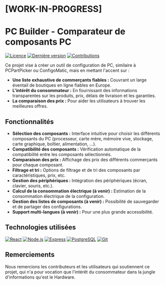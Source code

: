 # [WORK-IN-PROGRESS]
# PC Builder - Comparateur de composants PC

[![Licence](https://img.shields.io/badge/License-MIT-yellow.svg)](https://opensource.org/licenses/MIT)
[![Dernière version](https://img.shields.io/github/v/release/VotreNomUtilisateur/NomDuProjet)](https://github.com/VotreNomUtilisateur/NomDuProjet/releases)
[![Contributions](https://img.shields.io/github/contributors/VotreNomUtilisateur/NomDuProjet)](https://github.com/VotreNomUtilisateur/NomDuProjet/graphs/contributors)


Ce projet vise à créer un outil de configuration de PC, similaire à PCPartPicker ou ConfigoMatic, mais en mettant l'accent sur :

*   **Une liste exhaustive de commerçants fiables :** Couvrant un large éventail de boutiques en ligne fiables en Europe.
*   **L'intérêt du consommateur :** En fournissant des informations transparentes sur les produits, prix, délais de livraison et les garanties.
*   **La comparaison des prix :** Pour aider les utilisateurs à trouver les meilleures offres.


## Fonctionnalités

*   **Sélection des composants :** Interface intuitive pour choisir les différents composants du PC (processeur, carte mère, mémoire vive, stockage, carte graphique, boîtier, alimentation, ...).
*   **Compatibilité des composants :** Vérification automatique de la compatibilité entre les composants sélectionnés.
*   **Comparaison des prix :** Affichage des prix des différents commerçants pour chaque composant.
*   **Filtrage et tri :** Options de filtrage et de tri des composants par caractéristiques, prix, etc.
*   **Gestion des périphériques :** Intégration des périphériques (écran, clavier, souris, etc.).
*   **Calcul de la consommation électrique  (à venir) :** Estimation de la consommation électrique de la configuration.
*   **Gestion des listes de composants  (à venir) :** Possibilité de sauvegarder et de partager des configurations.
*   **Support multi-langues (à venir) :** Pour une plus grande accessibilité.


## Technologies utilisées

 [![React][React.js]][React-url]
 [![Node.js][Node.js-badge]][Node.js-url]  [![Express][Express-badge]][Express-url]
 [![PostgreSQL][PostgreSQL-badge]][PostgreSQL-url]
 [![Git][Git-badge]][Git-url]


## Remerciements

Nous remercions les contributeurs et les utilisateurs qui soutiennent ce projet, qui n'a pour vocation que l'intérêt du consommateur dans la jungle d'informations qu'est le Hardware.

<!-- MARKDOWN LINKS & IMAGES -->
<!-- https://www.markdownguide.org/basic-syntax/#reference-style-links -->
[React.js]: https://img.shields.io/badge/React-20232A?style=for-the-badge&logo=react&logoColor=61DAFB
[React-url]: https://reactjs.org/
[Node.js-badge]: https://img.shields.io/badge/Node.js-43853D?style=for-the-badge&logo=node.js&logoColor=white
[Node.js-url]: https://nodejs.org/
[PostgreSQL-badge]: https://img.shields.io/badge/PostgreSQL-316192?style=for-the-badge&logo=postgresql&logoColor=white
[PostgreSQL-url]: https://www.postgresql.org/
[Git-badge]: https://img.shields.io/badge/Git-F05032?style=for-the-badge&logo=git&logoColor=white
[Git-url]: https://git-scm.com/
[Express-badge]: https://img.shields.io/badge/Express.js-000000?style=for-the-badge&logo=express&logoColor=white
[Express-url]: https://expressjs.com/
